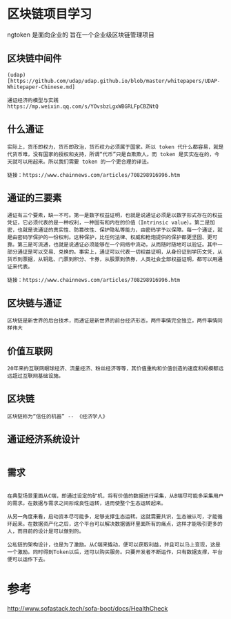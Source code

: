 # 区块链项目学习

ngtoken 是面向企业的 旨在一个企业级区块链管理项目

## 区块链中间件
```
(udap)[https://github.com/udap/udap.github.io/blob/master/whitepapers/UDAP-Whitepaper-Chinese.md]

通证经济的模型与实践
https://mp.weixin.qq.com/s/YOvsbzLgxWBGRLFpCBZNtQ
```

## 什么通证
```
实际上，货币即权力，货币即政治，货币权力必须属于国家。所以 token 代什么都容易，就是代货币难，没有国家的授权和支持，所谓“代币”只是自欺欺人。而 token 是实实在在的，今天就可以用起来。所以我们需要 token 的一个更合理的译法。

链接：https://www.chainnews.com/articles/708298916996.htm
```

## 通证的三要素
```
通证有三个要素，缺一不可。第一是数字权益证明，也就是说通证必须是以数字形式存在的权益凭证，它必须代表的是一种权利，一种固有和内在的价值（Intrinsic value）。第二是加密，也就是说通证的真实性、防篡改性、保护隐私等能力，由密码学予以保障。每一个通证，就是由密码学保护的一份权利。这种保护，比任何法律、权威和枪炮提供的保护都更坚固、更可靠。第三是可流通，也就是说通证必须能够在一个网络中流动，从而随时随地可以验证。其中一部分通证是可以交易、兑换的。事实上，通证可以代表一切权益证明，从身份证到学历文凭，从货币到票据，从钥匙、门票到积分、卡券，从股票到债券，人类社会全部权益证明，都可以用通证来代表。

链接：https://www.chainnews.com/articles/708298916996.htm
```

## 区块链与通证
```
区块链是新世界的后台技术，而通证是新世界的前台经济形态，两件事情完全独立，两件事情同样伟大
```

## 价值互联网
```
20年来的互联网眼球经济、流量经济、粉丝经济等等，其价值重构和价值创造的速度和规模都远远超过互联网基础设施。
```

## 区块链
```
区块链称为“信任的机器” -- 《经济学人》
```

## 通证经济系统设计
```

```

## 需求
```

在典型场景里面从C端，即通过设定的矿机，将有价值的数据进行采集，从B端尽可能多采集用户的需求。在数据与需求之间形成良性运转，进而使整个生态运转起来。

从另一角度来看，启动资本尽可能多，足够支撑生态运转。这就需要共识，生态被认可，才能循环起来。在数据资产化之后，这个平台可以解决数据循环里面所有的痛点，这样才能吸引更多的人，而目前的设计是可以做到的。

公私链的架构设计，也是为了激励。从C端来撬动，便可以获取利益，并且可以马上变现，这是一个激励。同时得到Token以后，还可以购买服务。只要开发者不断运作，只有数据支撑，平台便可以运作下去。
```



# 参考


http://www.sofastack.tech/sofa-boot/docs/HealthCheck